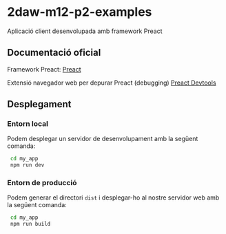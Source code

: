 # 2daw-m12-p2-examples
Aplicació client desenvolupada amb framework Preact

## Documentació oficial

Framework Preact:
[Preact](https://preactjs.com/)

Extensió navegador web per depurar Preact (debugging)
[Preact Devtools](https://preactjs.github.io/preact-devtools/)

## Desplegament

### Entorn local

Podem desplegar un servidor de desenvolupament amb la següent comanda:

```bash
 cd my_app
 npm run dev   
```

### Entorn de producció

Podem generar el directori `dist` i desplegar-ho al nostre servidor web amb la següent comanda:

```bash
 cd my_app
 npm run build
```